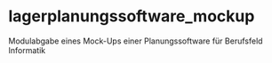 # lagerplanungssoftware_mockup
Modulabgabe eines Mock-Ups einer Planungssoftware für Berufsfeld Informatik
